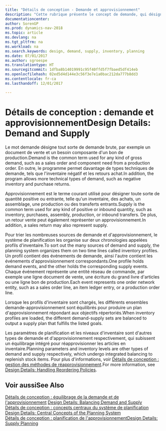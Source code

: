 ```yaml
---
title: "Détails de conception - Demande et approvisionnement"
description: "Cette rubrique présente le concept de demande, qui désigne toute sorte de demande brute, par exemple un document de vente et un besoin composante d'un bon de production."
documentationcenter: 
author: SorenGP
ms.prod: dynamics-nav-2018
ms.topic: article
ms.devlang: na
ms.tgt_pltfrm: na
ms.workload: na
ms.search.keywords: design, demand, supply, inventory, planning
ms.date: 07/01/2017
ms.author: sgroespe
ms.translationtype: HT
ms.sourcegitcommit: 1dfba8b14019991c95f40ffd5f7fbaed5df414eb
ms.openlocfilehash: 02ed5d4d144e3c56f3e7e1a0bac212da777b8dd3
ms.contentlocale: fr-ca
ms.lasthandoff: 12/01/2017

---
```

# <a name="design-details-demand-and-supply"></a><span data-ttu-id="054fc-103">Détails de conception : demande et approvisionnement</span><span class="sxs-lookup"><span data-stu-id="054fc-103">Design Details: Demand and Supply</span></span>
<span data-ttu-id="054fc-104">Le mot demande désigne tout sorte de demande brute, par exemple un document de vente et un besoin composante d'un bon de production.</span><span class="sxs-lookup"><span data-stu-id="054fc-104">Demand is the common term used for any kind of gross demand, such as a sales order and component need from a production order.</span></span> <span data-ttu-id="054fc-105">En outre, le programme permet davantage de types techniques de demande, tels que l'inventaire négatif et les retours achat.</span><span class="sxs-lookup"><span data-stu-id="054fc-105">In addition, the program allows more technical types of demand, such as negative inventory and purchase returns.</span></span>  
  
<span data-ttu-id="054fc-106">Approvisionnement est le terme courant utilisé pour désigner toute sorte de quantité positive ou entrante, telle qu'un inventaire, des achats, un assemblage, une production ou des transferts entrants.</span><span class="sxs-lookup"><span data-stu-id="054fc-106">Supply is the common term used for any kind of positive or inbound quantity, such as inventory, purchases, assembly, production, or inbound transfers.</span></span> <span data-ttu-id="054fc-107">De plus, un retour vente peut également représenter un approvisionnement.</span><span class="sxs-lookup"><span data-stu-id="054fc-107">In addition, a sales return may also represent supply.</span></span>  
  
<span data-ttu-id="054fc-108">Pour trier les nombreuses sources de demande et d'approvisionnement, le système de planification les organise sur deux chronologies appelées profils d'inventaire.</span><span class="sxs-lookup"><span data-stu-id="054fc-108">To sort out the many sources of demand and supply, the planning system organizes them on two time lines called inventory profiles.</span></span> <span data-ttu-id="054fc-109">Un profil contient des événements de demande, ainsi l'autre contient les événements d'approvisionnement correspondants.</span><span class="sxs-lookup"><span data-stu-id="054fc-109">One profile holds demand events, and the other holds the corresponding supply events.</span></span> <span data-ttu-id="054fc-110">Chaque événement représente une entité réseau de commande, par exemple une ligne document de vente, une écriture du grand livre d'articles ou une ligne bon de production.</span><span class="sxs-lookup"><span data-stu-id="054fc-110">Each event represents one order network entity, such as a sales order line, an item ledger entry, or a production order line.</span></span>  
  
<span data-ttu-id="054fc-111">Lorsque les profils d'inventaire sont chargés, les différents ensembles demande-approvisionnement sont équilibrés pour produire un plan d'approvisionnement répondant aux objectifs répertoriés.</span><span class="sxs-lookup"><span data-stu-id="054fc-111">When inventory profiles are loaded, the different demand-supply sets are balanced to output a supply plan that fulfills the listed goals.</span></span>  
  
<span data-ttu-id="054fc-112">Les paramètres de planification et les niveaux d'inventaire sont d'autres types de demande et d'approvisionnement respectivement, qui subissent un équilibrage intégré pour réapprovisionner les articles en inventaire.</span><span class="sxs-lookup"><span data-stu-id="054fc-112">Planning parameters and inventory levels are other types of demand and supply respectively, which undergo integrated balancing to replenish stock items.</span></span> <span data-ttu-id="054fc-113">Pour plus d'informations, voir [Détails de conception : gestion des méthodes de réapprovisionnement](design-details-handling-reordering-policies.md).</span><span class="sxs-lookup"><span data-stu-id="054fc-113">For more information, see [Design Details: Handling Reordering Policies](design-details-handling-reordering-policies.md).</span></span>  
  
## <a name="see-also"></a><span data-ttu-id="054fc-114">Voir aussi</span><span class="sxs-lookup"><span data-stu-id="054fc-114">See Also</span></span>  
<span data-ttu-id="054fc-115">[Détails de conception : équilibrage de la demande et de l'approvisionnement](design-details-balancing-demand-and-supply.md) </span><span class="sxs-lookup"><span data-stu-id="054fc-115">[Design Details: Balancing Demand and Supply](design-details-balancing-demand-and-supply.md) </span></span>  
<span data-ttu-id="054fc-116">[Détails de conception : concepts centraux du système de planification](design-details-central-concepts-of-the-planning-system.md) </span><span class="sxs-lookup"><span data-stu-id="054fc-116">[Design Details: Central Concepts of the Planning System](design-details-central-concepts-of-the-planning-system.md) </span></span>  
[<span data-ttu-id="054fc-117">Détails de conception : planification de l'approvisionnement</span><span class="sxs-lookup"><span data-stu-id="054fc-117">Design Details: Supply Planning</span></span>](design-details-supply-planning.md)
